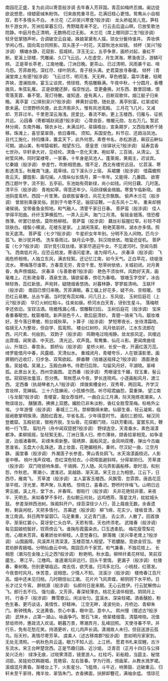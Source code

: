 <!-- { "loadSidebar": true } -->
南园花正盛，复为此词以寄意般涉调 
去年春入芳菲国。青蕊如梅终忍摘。阑边徒欲说想思，绿蜡密缄朱粉饰。 
归来故苑重寻觅。花满旧枝心更惜。鸳鸯从小自相双，若不多情头不白。 
木兰花（乙卯吴兴寒食?般涉调）
龙头舴艋吴儿竞。笋柱秋千游女并。芳洲拾翠暮忘归，秀野踏青来不定。 
行云去后遥山暝。已放笙歌池院静。中庭月色正清明，无数杨花过无影。 
木兰花（席上赠同邵二生?般涉调）
轻牙低掌随声听。合调破空云自凝。姝娘翠黛有人描，琼女分鬟待谁并。 
弄妆俱学闲心性。固向鸾台同照影。双头莲子一时花，天碧秋池水如镜。 
倾杯（吴兴?般涉调）
横塘水静，花窥影、孤城转。浮玉无尘，五亭争景，画桥对起，垂虹不断。爱溪上琼楼，凭雕阑、久□飞云远。人在虚空，月生溟海，寒渔夜泛，游鳞可辨。 
正是草长苹老，江南地暖。汀洲日晚。更茶山、已过清明，风雨暴千岩、啼鸟怨。芳菲故苑。深红尽、绿叶阴浓。青子枝头满。史君莫放寻春缓。 
倾杯（青澜堂席上有感?般涉调）
飞云过尽，明河浅、天无畔。草色栖萤，霜华清暑，轻飔弄袂，澄澜拍岸。宴玉尘谈宾，倚琼枝、秀挹雕觞满。午夜中秋，十分圆月，香槽拨凤，朱弦轧雁。 
正是欲醒还醉，临空怅远。壶更叠换。对东西、数里回塘，恨零落芙蓉、春不管。笼灯待散。谁知道、座有离人，目断双歌伴。烟江艇子归来晚。 
离亭宴（公择别吴兴?般涉调）
捧黄封诏卷。随处是、离亭别宴。红翠成轮歌未遍。已恨野桥风便。此去济南非久，惟有凤池鸾殿。 
三月花飞几片。又减却、芳菲过半。千里恩深云海浅。民爱比、春流不断。更上玉楼西，归雁与、征帆共远。 
沁园春（寄都城赵阅道?般涉调）
心膂良臣，帷幄元勋，左右万几。暂武林分阃，东南外翰，锦衣乡社，未满瓜时。易镇梧台，宣条期岁，又西指夷桥千骑移。珠滩上，喜甘棠翠荫，依旧春晖。 
须知。系国安危。料节召、还趋浴凤池。且代工施化，持钧播泽，置盂天下，此外何思。素卷书名，赤松游道，飙驭云軿仙可期。湖山美，有啼猿唳鹤，相望东归。 
感皇恩（徐铎状元?般涉调）
延寿芸香七世孙。华轩承大对，见经纶。溟鱼一息化天津。袍如草，三百骑，从清尘。 
玉树莹风神。同时棠棣萼，一家春。十年身是凤池人。蓬莱阁，黄阁主，迟谈宾。 
忆秦娥（般涉调）
参差竹。吹断相思曲。情不足，西北有楼穷远目。 
忆苕溪、寒影透清玉。秋雁南飞速。菰草绿。应下溪头沙上宿。 
系裙腰（般涉调）
惜霜蟾照夜云天。朦胧影、画勾阑。人情纵似长情月，算一年年。又能得、几番圆。 
欲寄西江题叶字，流不到、五亭前。东池始有荷新绿，尚小如钱。问何日藕、几时莲。 
清平乐（般涉调）
青袍如草。得意还年少。马跃绿螭金络脑。寒食乍临新晓。 
曲池斜度鸾桥。西园一片笙箫。自欲胜留春住，风花无奈飘飘。 
偷声木兰花（般涉调）
曾居别乘康吴俗。民到于今歌不足。骊驭征鞭。一去东风十二年。 
重来却拥诸侯骑。宝带垂鱼金照地。和气融人。清霅千家日日春。 
菩萨蛮（般涉调）
佳人学得平阳曲。纤纤玉笋横孤竹。一弄入云声。海门江月清。 
髻摇金钿落。惜恐樱唇薄。听罢已依依。莫吹杨柳枝。 
菩萨蛮（般涉调）
藕丝衫翦猩红窄。衫轻不碍琼肤白。缦鬓小横波。花楼东是家。 
上湖闲荡桨。粉艳芙蓉样。湖水亦多情。照妆天底清。 
菩萨蛮（七夕?般涉调）
牛星织女年年别。分明不及人间物。匹鸟少孤飞。断沙犹并栖。 
洗车昏雨过。缺月云中堕。斜汉晓依依。暗蛩还促机。 
菩萨蛮（七夕?般涉调）
双针竞引双丝缕。家家尽道迎牛女。不见渡河时。空闻乌鹊飞。 
西南低片月。应恐云梳发。寄语问星津。谁为得巧人。 
庆春泽（般涉调）
飞阁危桥相倚。人独立东风，满衣轻絮。还记忆江南，如今天气。正白苹花，绕堤涨流水。 
寒梅落尽谁寄。方春意无穷，青空千里。愁草树依依，关城初闭。对月黄昏，角声傍烟起。 
庆春泽（与善歌者?般涉调）
艳色不须妆样。风韵好天真，画毫难上。花影滟金尊，酒泉生浪。镇欲留春，傍花为春唱。 
银塘玉字空旷。冰齿映轻唇，蕊红新放。声宛转，疑随烟香悠扬。对暮林静，寥寥振清响。 
玉联环（般涉调）
南园已恨归来晚。芳菲满眼。春工偏上好花多，疑不向、空枝暖。 
惜恐红云易散。丛丛乍遍。当时犹有蕊如梅，问几日上、东风绽。 
玉树后庭花（上元?般涉调）
华灯火树红相斗。往来如昼。桥河水白天青，讶别生星斗。 
落梅秾李还依旧。宝钗沽酒。晓蟾残漏心情，恨雕鞍归后。 
玉树后庭花（般涉调）
宝床香重春眠觉。魫窗难晓。新声丽色千人，歌后庭清妙。 
青骢一骑来飞鸟。靓妆难好。至今落日寒蟾，照台城秋草。 
卜算子（般涉调）
梦短寒夜长，坐待清霜晓。临镜无人为整妆，但自学、孤鸾照。 
楼台红树杪。风月依前好。江水东流郎在西，问尺素、何由到。 
双韵子（般涉调）
鸣鞘电过晓闱静。敛龙旂风定。凤楼远出霏烟，闻笑语、中天迥。 
清光近。欢声竟。鸳鸯集、仙花斗影。更闻席曲瑶山，升瑞日、春宫永。 
鹊桥仙（般涉调）
星桥火树，长安一夜，开遍红莲万蕊。绮罗能借月中春，风露细、天清似水。 
重城闭月，青楼夸乐，人在银潢影里。画屏期约近收灯，归步急、双鸳欲起。 
醉垂鞭（钱塘送祖择之?般涉调）
酒面滟金鱼。吴娃唱。吴潮上。玉殿白麻书。待君归后除。 
勾留风月好。平湖晓。翠峰孤。此景出关无。西州空画图。 
定西番（般涉调）
秀眼谩生千媚，钗玉重，髻云低。寂寂挹妆羞泪，怨分携。 
鸳帐愿从今夜，梦长连晓鸡。小逐画船风月，渡江西。 
定西番（执胡琴者九人?般涉调）
焊拨紫槽金衬，双秀萼，两回鸾。齐学汉宫妆样，竞婵娟。 
三十六弦蝉闹，小弦蜂作团。听尽昭君幽怨，莫重弹。 
望江南（与龙靓?般涉调）
青楼宴，靓女荐瑶杯。一曲白云江月满，际天拖练夜潮来。人物误瑶台。 
醺醺酒，拂拂上双腮。媚脸已非朱淡粉，香红全胜雪笼梅。标格外尘埃。 
少年游慢（般涉调）
春城三二月。禁柳飘绵未歇。仙篽生香，轻云凝紫，临层阙歌掌明珠滑。酒脸红霞发。华省名高，少年得意时节。 
画刻三题彻。梯汉同登蟾窟。玉殿初宣，银袍齐脱，生仙骨。花探都门晓，马跃芳衢阔。宴罢东风，鞭梢一行飞雪。 
翦牡丹（舟中闻双琵琶?般涉调）
野绿连空，天青垂水，素色溶漾都净。柔柳摇摇，坠轻絮无影。汀洲日落人归，修巾薄袂，撷香拾翠相竞。如争凌波，泊烟渚春暝。 
彩绦朱索新整。宿绣屏、画船风定。金凤响双槽，弹出今古幽思谁省。玉盘大小乱珠迸。酒上妆面，花艳媚相并。重听。尽汉妃一曲，江空月静。 
画堂春（般涉调）
外潮莲子长参差。霁山青处鸥飞。水天溶漾画桡迟。人影鉴中移。 
桃叶浅声双唱，杏红深色轻衣。小荷障面避斜晖。分得翠阴归。 
芳草渡（般涉调）
双门晓锁响朱扉。千骑拥、万人随。风乌弄影画船移。歌时泪，和别怨，作秋悲。 
寒潮小，渡淮迟。吴越路、渐天涯。宋王台上为相思。江云下，日西尽，雁南飞。 
芳草渡（般涉调）
主人宴客玉楼西。风飘雪、忽雰霏。唐昌花蕊渐平枝。浮光里，寒声聚，队禽栖。 
惊晓日，喜春迟。野桥时伴梅飞。山明日远霁云披。溪上月，堂下水，并春晖。 
御街行（般涉调）
夭非花艳轻非雾。来夜半、天明去。来如春梦不多时，去似朝云何处。远鸡栖燕，落星沈月，紞紞城头鼓。 
参差渐辨西池树。珠阁斜开户。绿苔深径少人行，苔上屐痕无数。余香遗粉，剩衾闲枕，天把多情付。 
苏幕遮（般涉调）
柳飞绵，花实少。镂板音清，浅发江南调。斜日两竿留碧□。马足重重，又近青门道。 
去尘浓，人散了。回首旗亭，渐渐红裳小。莫讶安仁头白早。天若有情，天也终须老。 
武陵春（般涉调）
每见韶娘梳鬓好，钗燕傍云飞。谁掬彤霞露染衣。□玉透柔肌。 
梅花瘦雪梨花雨，心眼未芳菲。看著娇妆听柳枝。人意觉春归。 
醉落魄（吴兴莘老席上?般涉调）
山围画障。风溪弄月清深漾。玉楼苕馆人相望。下若醲醅，竞欲金钗当。 
使君劝醉青娥唱。分明仙曲云中响。南园百卉千家赏。和气兼春，不独花枝上。 
长相思（潮沟在金陵上元之西?般涉调）
粉艳明。秋水盈。柳样纤柔花样轻。笑前双靥生。 
寒江平。江橹鸣。谁道潮沟非远行。回头千里情。 
更漏子（般涉调）
杜陵春，秦树晚。伤别更堪临远。南去信，欲凭谁。归鸿多北归。 
小桃枝，红蓓发。今夜昔时风月。休苦意，说相思。少情人不知。 
浣溪沙（般涉调）
楼倚春江百尺高。烟中还未见归桡。几时期信似江潮。 
花片片飞风弄蝶，柳阴阴下水平桥。日长才过又今宵。 
醉桃源（般涉调）
仙郎何日是来期。无心云胜伊。行云犹解傍山飞。郎行去不归。 
强匀画，又芳菲。春深轻薄衣。桃花无语伴相思。阴阴月上时。 
行香子（般涉调）
舞雪歌云。闲淡妆匀。蓝溪水、深染轻裙。酒香醺脸，粉色生春。更巧谈话，美情性，好精神。 
江空无畔，凌波何处，月桥边、青柳朱门。断钟残角，又送黄昏。奈心中事，眼中泪，意中人。 
熙州慢（赠述古?般涉调）
武林乡，占第一湖山，咏画争巧。鹫石飞来，倚翠楼烟霭，清猿啼晓。况值禁垣师帅，惠政流入欢谣。朝暮万景，寒潮弄月，乱峰回照。 
天使寻春不早。并行乐，免有花愁花笑。持酒更听，红儿肉声长调。潇湘故人未归，但目送游云孤鸟。际天杪。离情尽寄芳草。 
虞美人（述古移南郡?般涉调）
恩如明月家家到。无处无清照。一帆秋色共云遥。眼力不知人远、上江桥。 
愿君书札来双鲤。古汴东流水。宋王台畔楚宫西。正是节趣归路、近沙堤。 
泛青苕（正月十四日与公择吴兴泛舟）
绿净无痕，过晓霁清苕，镜里游人。红柱巧，彩船稳，当筵主、秘馆词臣。吴娃劝饮韩娥唱，竞艳容、左右皆春。学为行雨，傍画桨，从教水溅罗裙。 
溪烟混月黄昏。渐楼台上下，火影星分。飞槛倚，斗牛近，响箫鼓、远破重云、归轩未至千家待，掩半妆、翠箔朱门。衣香拂面，扶醉卸簪花，满袖余煴。 
惜琼花
